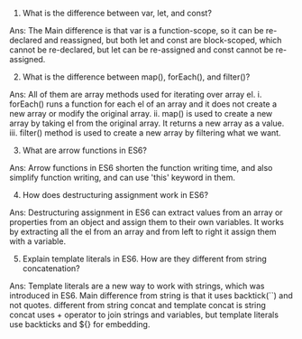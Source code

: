 1) What is the difference between var, let, and const?

Ans: The Main difference is that var is a function-scope, so it can be re-declared and reassigned, but both let and const are block-scoped, which cannot be re-declared, but let can be re-assigned and const cannot be re-assigned.

2) What is the difference between map(), forEach(), and filter()?

Ans: All of them are array methods used for iterating over array el. 
i. forEach() runs a function for each el of an array and it does not create a new array or modify the original array.
ii. map() is used to create a new array by taking el from the original array. It returns a new array as a value.
iii. filter() method is used to create a new array by filtering what we want.

3) What are arrow functions in ES6?

Ans: Arrow functions in ES6 shorten the function writing time, and also simplify function writing, and can use 'this' keyword in them.

4) How does destructuring assignment work in ES6?

Ans: Destructuring assignment in ES6 can extract values from an array or properties from an object and assign them to their own variables. It works by extracting all the el from an array and from left to right it assign them with a variable.

5) Explain template literals in ES6. How are they different from string concatenation?

Ans: Template literals are a new way to work with strings, which was introduced in ES6. 
Main difference from string is that it uses backtick(``) and not quotes. different from string concat and template concat is
string concat uses + operator to join strings and variables, but template literals use backticks and ${} for embedding.